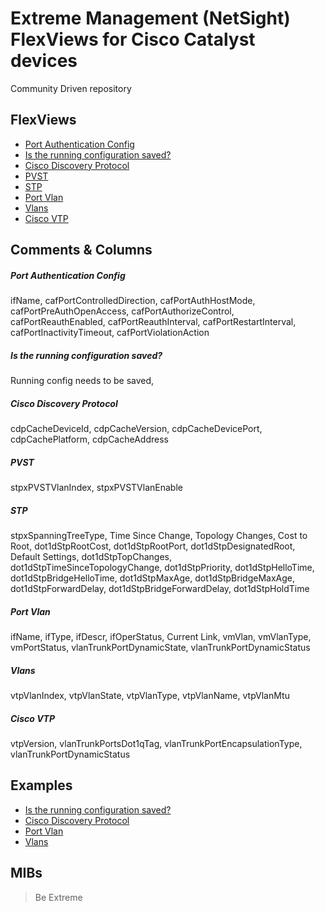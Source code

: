 # Extreme Management (NetSight) FlexViews for Cisco Catalyst devices

Community Driven repository

## FlexViews
* [Port Authentication Config](tpl/CiscoAuth.tpl?raw=true)
* [Is the running configuration saved?](tpl/CiscoConfig.tpl?raw=true)
* [Cisco Discovery Protocol](tpl/CiscoDP.tpl?raw=true)
* [PVST](tpl/CiscoPVST.tpl?raw=true)
* [STP](tpl/CiscoSTP.tpl?raw=true)
* [Port Vlan](tpl/CiscoPVID.tpl?raw=true)
* [Vlans](tpl/CiscoVLANs.tpl?raw=true)
* [Cisco VTP](tpl/CiscoVTP.tpl?raw=true)

## Comments & Columns
##### Port Authentication Config
ifName, cafPortControlledDirection, cafPortAuthHostMode, cafPortPreAuthOpenAccess, cafPortAuthorizeControl, cafPortReauthEnabled, cafPortReauthInterval, cafPortRestartInterval, cafPortInactivityTimeout, cafPortViolationAction

##### Is the running configuration saved?
Running config needs to be saved,

##### Cisco Discovery Protocol
cdpCacheDeviceId, cdpCacheVersion, cdpCacheDevicePort, cdpCachePlatform, cdpCacheAddress

##### PVST
stpxPVSTVlanIndex, stpxPVSTVlanEnable

##### STP
stpxSpanningTreeType, Time Since Change, Topology Changes, Cost to Root, dot1dStpRootCost, dot1dStpRootPort, dot1dStpDesignatedRoot, Default Settings, dot1dStpTopChanges, dot1dStpTimeSinceTopologyChange, dot1dStpPriority, dot1dStpHelloTime, dot1dStpBridgeHelloTime, dot1dStpMaxAge, dot1dStpBridgeMaxAge, dot1dStpForwardDelay, dot1dStpBridgeForwardDelay, dot1dStpHoldTime

##### Port Vlan
ifName, ifType, ifDescr, ifOperStatus, Current Link, vmVlan, vmVlanType, vmPortStatus, vlanTrunkPortDynamicState, vlanTrunkPortDynamicStatus

##### Vlans
vtpVlanIndex, vtpVlanState, vtpVlanType, vtpVlanName, vtpVlanMtu

##### Cisco VTP
vtpVersion, vlanTrunkPortsDot1qTag, vlanTrunkPortEncapsulationType, vlanTrunkPortDynamicStatus

## Examples
* [Is the running configuration saved?](sample/CiscoConfig.png)
* [Cisco Discovery Protocol](sample/CiscoDPneighbor.png)
* [Port Vlan](sample/CiscoPVID.png)
* [Vlans](sample/CiscoVlans.png)

## MIBs

>Be Extreme